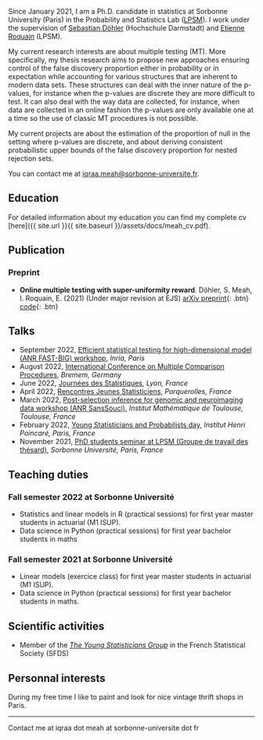  Since January 2021, I am a Ph.D. candidate in statistics at Sorbonne University (Paris) in the Probability and Statistics Lab ([LPSM](https://www.lpsm.paris/)). I work under the supervision of [Sebastian Döhler](https://fbmn.h-da.de/doehler-sebastian) (Hochschule Darmstadt) and [Etienne Roquain](https://etienneroquain-81.webself.net/) (LPSM). 

My current research interests are about multiple testing (MT). More specifically, my thesis research aims to propose new approaches ensuring control of the false discovery proportion either in probability or in expectation while accounting for various structures that are inherent to modern data sets. These structures can deal with the inner nature of the p-values, for instance when the p-values are discrete they are more difficult to test. It can also deal with the way data are collected, for instance, when data are collected in an online fashion the p-values are only available one at a time so the use of classic MT procedures is not possible.

My current projects are about the estimation of the proportion of null in the setting where p-values are discrete, and about deriving consistent probabilistic upper bounds of the false discovery proportion for nested rejection sets. 

You can contact me at iqraa.meah@sorbonne-universite.fr.

## Education 
For detailed information about my education you can find my complete cv [here]({{ site.url }}{{ site.baseurl }}/assets/docs/meah_cv.pdf).

## Publication
### Preprint
* __Online multiple testing with super-uniformity reward__. Döhler, S. Meah, I. Roquain, E.  (2021)  (Under major revision at EJS)
[<i class="fas fa-file-pdf"></i> arXiv preprint](https://arxiv.org/abs/2110.01255){: .btn}  [<i class="fab fa-github"></i> code](https://github.com/iqm15/SUREOMT){: .btn}

## Talks
* September 2022, [Efficient statistical testing for high-dimensional model (ANR FAST-BIG) workshop](https://project.inria.fr/fastbig/workshop-fast-big-30-septembre-2022/), *Inria, Paris*
* August 2022, [International Conference on Multiple Comparison Procedures](https://www.mcp-conference.org/), *Bremem, Germany*
* June 2022, [Journées des Statistiques](https://jds22.sciencesconf.org/), *Lyon, France*
* April 2022, [Rencontres Jeunes Statisticiens](https://rjs2022.sciencesconf.org/), *Porquerolles, France*
* March 2022, [Post-selection inference for genomic and neuroimaging data workshop (ANR SansSouci)](https://www.math.univ-toulouse.fr/~pneuvial/sanssouci.html), *Institut Mathématique de Toulouse, Toulouse, France*
* February 2022, [Young Statisticians and Probabilists day](https://www.sfds.asso.fr/fr/jeunes_statisticiens/manifestations/journees_ysp/564-accueil_ysp/), *Institut Henri Poincaré, Paris, France*
* November 2021, [PhD students seminar at LPSM (Groupe de travail des thésard)](https://www.lpsm.paris/seminaires/gtt/index), *Sorbonne Université, Paris, France*

## Teaching duties
### Fall semester 2022 at Sorbonne Université
* Statistics and linear models in R (practical sessions) for first year master students in actuarial (M1 ISUP).
* Data science in Python (practical sessions) for first year bachelor students in maths

### Fall semester 2021 at Sorbonne Université
* Linear models (exercice class) for first year master students in actuarial (M1 ISUP).
* Data science in Python (practical sessions) for first year bachelor students in maths.

## Scientific activities
* Member of the *[The Young Statisticians Group](https://www.sfds.asso.fr/fr/jeunes_statisticiens/468-les_jeunes_statisticiens/)* in the French Statistical Society (SFDS)

## Personnal interests 
During my free time I like to paint and look for nice vintage thrift shops in Paris.

---
Contact me at iqraa dot meah at sorbonne-universite dot fr
